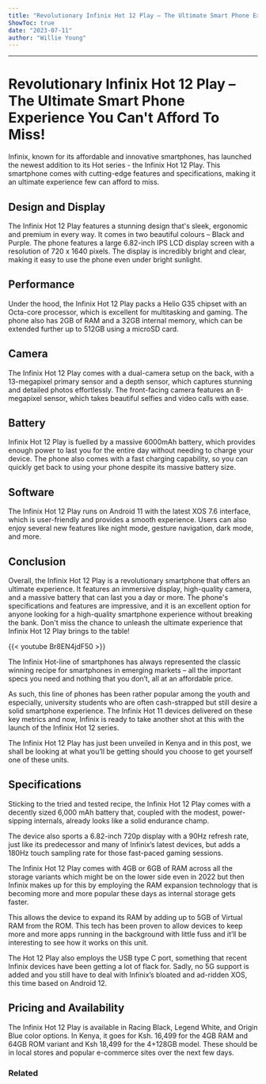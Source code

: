 ```yaml
---
title: "Revolutionary Infinix Hot 12 Play – The Ultimate Smart Phone Experience You Can't Afford To Miss!"
ShowToc: true 
date: "2023-07-11"
author: "Willie Young"
---
```

*****
# Revolutionary Infinix Hot 12 Play – The Ultimate Smart Phone Experience You Can't Afford To Miss!

Infinix, known for its affordable and innovative smartphones, has launched the newest addition to its Hot series - the Infinix Hot 12 Play. This smartphone comes with cutting-edge features and specifications, making it an ultimate experience few can afford to miss.

## Design and Display 

The Infinix Hot 12 Play features a stunning design that's sleek, ergonomic and premium in every way. It comes in two beautiful colours – Black and Purple. The phone features a large 6.82-inch IPS LCD display screen with a resolution of 720 x 1640 pixels. The display is incredibly bright and clear, making it easy to use the phone even under bright sunlight.

## Performance 

Under the hood, the Infinix Hot 12 Play packs a Helio G35 chipset with an Octa-core processor, which is excellent for multitasking and gaming. The phone also has 2GB of RAM and a 32GB internal memory, which can be extended further up to 512GB using a microSD card.

## Camera 

The Infinix Hot 12 Play comes with a dual-camera setup on the back, with a 13-megapixel primary sensor and a depth sensor, which captures stunning and detailed photos effortlessly. The front-facing camera features an 8-megapixel sensor, which takes beautiful selfies and video calls with ease.

## Battery 

Infinix Hot 12 Play is fuelled by a massive 6000mAh battery, which provides enough power to last you for the entire day without needing to charge your device. The phone also comes with a fast charging capability, so you can quickly get back to using your phone despite its massive battery size.

## Software

The Infinix Hot 12 Play runs on Android 11 with the latest XOS 7.6 interface, which is user-friendly and provides a smooth experience. Users can also enjoy several new features like night mode, gesture navigation, dark mode, and more. 

## Conclusion 

Overall, the Infinix Hot 12 Play is a revolutionary smartphone that offers an ultimate experience. It features an immersive display, high-quality camera, and a massive battery that can last you a day or more. The phone's specifications and features are impressive, and it is an excellent option for anyone looking for a high-quality smartphone experience without breaking the bank. Don't miss the chance to unleash the ultimate experience that Infinix Hot 12 Play brings to the table!

{{< youtube Br8EN4jdF50 >}} 



The Infinix Hot-line of smartphones has always represented the classic winning recipe for smartphones in emerging markets – all the important specs you need and nothing that you don’t, all at an affordable price.
 
As such, this line of phones has been rather popular among the youth and especially, university students who are often cash-strapped but still desire a solid smartphone experience. The Infinix Hot 11 devices delivered on these key metrics and now, Infinix is ready to take another shot at this with the launch of the Infinix Hot 12 series.
 
The Infinix Hot 12 Play has just been unveiled in Kenya and in this post, we shall be looking at what you’ll be getting should you choose to get yourself one of these units.
 
## Specifications
 
Sticking to the tried and tested recipe, the Infinix Hot 12 Play comes with a decently sized 6,000 mAh battery that, coupled with the modest, power-sipping internals, already looks like a solid endurance champ.
 
The device also sports a 6.82-inch 720p display with a 90Hz refresh rate, just like its predecessor and many of Infinix’s latest devices, but adds a 180Hz touch sampling rate for those fast-paced gaming sessions.
 
The Infinix Hot 12 Play comes with 4GB or 6GB of RAM across all the storage variants which might be on the lower side even in 2022 but then Infinix makes up for this by employing the RAM expansion technology that is becoming more and more popular these days as internal storage gets faster.
 
This allows the device to expand its RAM by adding up to 5GB of Virtual RAM from the ROM. This tech has been proven to allow devices to keep more and more apps running in the background with little fuss and it’ll be interesting to see how it works on this unit.
 
The Hot 12 Play also employs the USB type C port, something that recent Infinix devices have been getting a lot of flack for. Sadly, no 5G support is added and you still have to deal with Infinix’s bloated and ad-ridden XOS, this time based on Android 12.
 
## Pricing and Availability
 
The Infinix Hot 12 Play is available in Racing Black, Legend White, and Origin Blue color options. In Kenya, it goes for Ksh. 16,499 for the 4GB RAM and 64GB ROM variant and Ksh 18,499 for the 4+128GB model. These should be in local stores and popular e-commerce sites over the next few days. 
 
### Related




